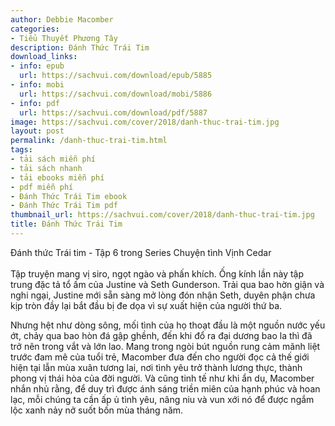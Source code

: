 ```yaml
---
author: Debbie Macomber
categories:
- Tiểu Thuyết Phương Tây
description: Đánh Thức Trái Tim
download_links:
- info: epub
  url: https://sachvui.com/download/epub/5885
- info: mobi
  url: https://sachvui.com/download/mobi/5886
- info: pdf
  url: https://sachvui.com/download/pdf/5887
image: https://sachvui.com/cover/2018/danh-thuc-trai-tim.jpg
layout: post
permalink: /danh-thuc-trai-tim.html
tags:
- tải sách miễn phí
- tải sách nhanh
- tải ebooks miễn phí
- pdf miễn phí
- Đánh Thức Trái Tim ebook
- Đánh Thức Trái Tim pdf
thumbnail_url: https://sachvui.com/cover/2018/danh-thuc-trai-tim.jpg
title: Đánh Thức Trái Tim
---
```


 <div class="item-desc text-justify"> <p>Đánh thức Trái tim - Tập 6 trong Series Chuyện tình Vịnh Cedar<br><br>Tập truyện mang vị siro, ngọt ngào và phấn khích. Ống kính lần này tập trung đặc tả tổ ấm của Justine và Seth Gunderson. Trải qua bao hờn giận và nghi ngại, Justine mới sẵn sàng mở lòng đón nhận Seth, duyên phận chưa kịp tròn đầy lại bắt đầu bị đe dọa vì sự xuất hiện của người thứ ba.</p><p>Nhưng hệt như dòng sông, mối tình của họ thoạt đầu là một nguồn nước yếu ớt, chảy qua bao hòn đá gập ghềnh, đến khi đổ ra đại dương bao la thì đã trở nên trong vắt và lớn lao. Mang trong ngòi bút nguồn rung cảm mãnh liệt trước đam mê của tuổi trẻ, Macomber đưa đến cho người đọc cả thế giới hiện tại lẫn mùa xuân tương lai, nơi tình yêu trở thành lương thực, thành phong vị thái hòa của đời người. Và cũng tinh tế như khi ẩn dụ, Macomber nhắn nhủ rằng, để duy trì được ánh sáng triền miên của hạnh phúc và hoan lạc, mỗi chúng ta cần ấp ủ tình yêu, nâng niu và vun xới nó để được ngắm lộc xanh nảy nở suốt bốn mùa tháng năm.</p> </div>